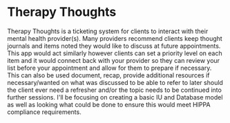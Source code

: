 # Therapy Thoughts

Therapy Thoughts is a ticketing system for clients to interact with their mental health provider(s). Many providers recommend clients keep thought journals and items noted they would like to discuss at future appointments. This app would act similarly however clients can set a priority level on each item and it would connect back with your provider so they can review your list before your appointment and allow for them to prepare if necessary. This can also be used document, recap, provide additional resources if necessary/wanted on what was discussed to be able to refer to later should the client ever need a refresher and/or the topic needs to be continued into further sessions. I'll be focusing on creating a basic IU and Database model as well as looking what could be done to ensure this would meet HIPPA compliance requirements.
